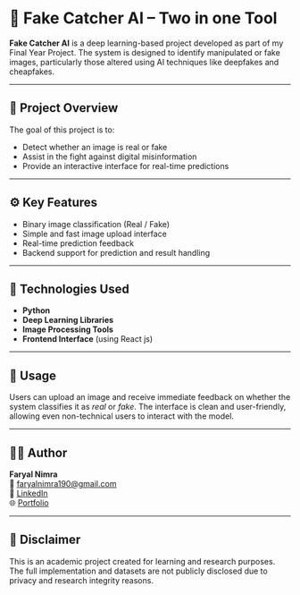 # 🧠 Fake Catcher AI – Two in one Tool

**Fake Catcher AI** is a deep learning-based project developed as part of my Final Year Project. The system is designed to identify manipulated or fake images, particularly those altered using AI techniques like deepfakes and cheapfakes.

---

## 🎯 Project Overview

The goal of this project is to:
- Detect whether an image is real or fake  
- Assist in the fight against digital misinformation  
- Provide an interactive interface for real-time predictions

---

## ⚙️ Key Features

- Binary image classification (Real / Fake)  
- Simple and fast image upload interface  
- Real-time prediction feedback  
- Backend support for prediction and result handling

---

## 🔧 Technologies Used

- **Python**  
- **Deep Learning Libraries**  
- **Image Processing Tools**  
- **Frontend Interface** (using React js)

---

## 🚀 Usage

Users can upload an image and receive immediate feedback on whether the system classifies it as *real* or *fake*. The interface is clean and user-friendly, allowing even non-technical users to interact with the model.

---

## 👩‍💻 Author

**Faryal Nimra**  
📧 [faryalnimra190@gmail.com](mailto:faryalnimra190@gmail.com)  
🔗 [LinkedIn](https://linkedin.com/in/faryal-nimra-4a49a32b6)  
🌐 [Portfolio](https://portfolio-five-beige-ixn8l41et7.vercel.app/)

---

## 📝 Disclaimer

This is an academic project created for learning and research purposes. The full implementation and datasets are not publicly disclosed due to privacy and research integrity reasons.
